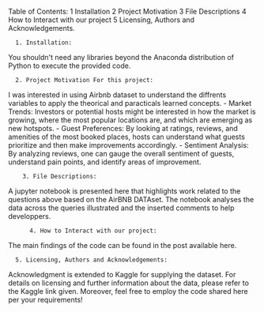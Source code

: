 Table of Contents:
  1 Installation
  2 Project Motivation
  3 File Descriptions
  4 How to Interact with our project
  5 Licensing, Authors and  Acknowledgements.


      1. Installation:
 You shouldn't need any libraries beyond the Anaconda distribution of Python to execute the provided  code. 

      2. Project Motivation For this project: 
I was interested in using Airbnb dataset to understand the diffrents variables to apply the theorical and paracticals learned concepts.
    - Market Trends: Investors or potential hosts might be interested in how the market is growing, where the most popular locations are, and which are emerging as 
     new hotspots.
    - Guest Preferences: By looking at ratings, reviews, and amenities of the most booked places, hosts can understand what guests prioritize and then make 
     improvements accordingly.
    - Sentiment Analysis: By analyzing reviews, one can gauge the overall sentiment of guests, understand pain points, and identify areas of improvement.




        3. File Descriptions:
 A jupyter notebook is presented here that highlights work related to the questions above based on the AirBNB DATAset. The notebook analyses the data across the queries illustrated and the inserted comments to help developpers. 


          4. How to Interact with our project:
The main findings of the code can be found in the post available here.


      5. Licensing, Authors and Acknowledgements:
Acknowledgment is extended to Kaggle for supplying the dataset. For details on licensing and further information about the data, please refer to the Kaggle link given. Moreover, feel free to employ the code shared here per your requirements!
